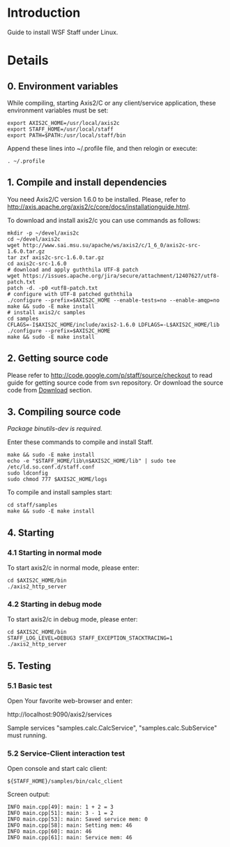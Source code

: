 # Introduction #

Guide to install WSF Staff under Linux.

# Details #

## 0. Environment variables ##
While compiling, starting Axis2/C or any client/service application, these environment variables must be set:
```
export AXIS2C_HOME=/usr/local/axis2c
export STAFF_HOME=/usr/local/staff
export PATH=$PATH:/usr/local/staff/bin
```

Append these lines into ~/.profile file, and then relogin or execute:
```
. ~/.profile
```

## 1. Compile and install dependencies ##

You need Axis2/C version 1.6.0 to be installed. Please, refer to http://axis.apache.org/axis2/c/core/docs/installationguide.html.

To download and install axis2/c you can use commands as follows:
```
mkdir -p ~/devel/axis2c
cd ~/devel/axis2c
wget http://www.sai.msu.su/apache/ws/axis2/c/1_6_0/axis2c-src-1.6.0.tar.gz
tar zxf axis2c-src-1.6.0.tar.gz
cd axis2c-src-1.6.0
# download and apply guththila UTF-8 patch
wget https://issues.apache.org/jira/secure/attachment/12407627/utf8-patch.txt
patch -d. -p0 <utf8-patch.txt
# configure with UTF-8 patched guththila
./configure --prefix=$AXIS2C_HOME --enable-tests=no --enable-amqp=no
make && sudo -E make install
# install axis2/c samples
cd samples
CFLAGS=-I$AXIS2C_HOME/include/axis2-1.6.0 LDFLAGS=-L$AXIS2C_HOME/lib ./configure --prefix=$AXIS2C_HOME
make && sudo -E make install
```


## 2. Getting source code ##

Please refer to http://code.google.com/p/staff/source/checkout to read guide for getting source code from svn repository.
Or download the source code from [Download](http://code.google.com/p/staff/downloads/list) section.


## 3. Compiling source code ##

_Package binutils-dev is required._

Enter these commands to compile and install Staff.

```
make && sudo -E make install
echo -e "$STAFF_HOME/lib\n$AXIS2C_HOME/lib" | sudo tee /etc/ld.so.conf.d/staff.conf
sudo ldconfig
sudo chmod 777 $AXIS2C_HOME/logs
```

To compile and install samples start:
```
cd staff/samples
make && sudo -E make install
```

## 4. Starting ##

### 4.1 Starting in normal mode ###

To start axis2/c in normal mode, please enter:
```
cd $AXIS2C_HOME/bin
./axis2_http_server
```

### 4.2 Starting in debug mode ###

To start axis2/c in debug mode, please enter:
```
cd $AXIS2C_HOME/bin
STAFF_LOG_LEVEL=DEBUG3 STAFF_EXCEPTION_STACKTRACING=1 ./axis2_http_server
```


## 5. Testing ##

### 5.1 Basic test ###

Open Your favorite web-browser and enter:

http://localhost:9090/axis2/services

Sample services "samples.calc.CalcService", "samples.calc.SubService" must running.


### 5.2 Service-Client interaction test ###

Open console and start calc client:
```
${STAFF_HOME}/samples/bin/calc_client
```

Screen output:
```
INFO main.cpp[49]: main: 1 + 2 = 3
INFO main.cpp[51]: main: 3 - 1 = 2
INFO main.cpp[53]: main: Saved service mem: 0
INFO main.cpp[58]: main: Setting mem: 46
INFO main.cpp[60]: main: 46
INFO main.cpp[61]: main: Service mem: 46
```